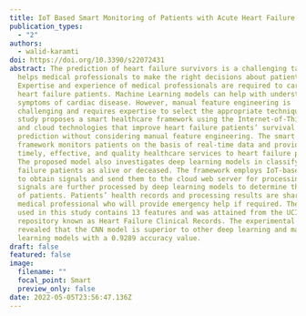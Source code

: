 ```yaml
---
title: IoT Based Smart Monitoring of Patients with Acute Heart Failure
publication_types:
  - "2"
authors:
  - walid-karamti
doi: https://doi.org/10.3390/s22072431
abstract: The prediction of heart failure survivors is a challenging task and
  helps medical professionals to make the right decisions about patients.
  Expertise and experience of medical professionals are required to care for
  heart failure patients. Machine Learning models can help with understanding
  symptoms of cardiac disease. However, manual feature engineering is
  challenging and requires expertise to select the appropriate technique. This
  study proposes a smart healthcare framework using the Internet-of-Things (IoT)
  and cloud technologies that improve heart failure patients’ survival
  prediction without considering manual feature engineering. The smart IoT-based
  framework monitors patients on the basis of real-time data and provides
  timely, effective, and quality healthcare services to heart failure patients.
  The proposed model also investigates deep learning models in classifying heart
  failure patients as alive or deceased. The framework employs IoT-based sensors
  to obtain signals and send them to the cloud web server for processing. These
  signals are further processed by deep learning models to determine the state
  of patients. Patients’ health records and processing results are shared with a
  medical professional who will provide emergency help if required. The dataset
  used in this study contains 13 features and was attained from the UCI
  repository known as Heart Failure Clinical Records. The experimental results
  revealed that the CNN model is superior to other deep learning and machine
  learning models with a 0.9289 accuracy value.
draft: false
featured: false
image:
  filename: ""
  focal_point: Smart
  preview_only: false
date: 2022-05-05T23:56:47.136Z
---
```

